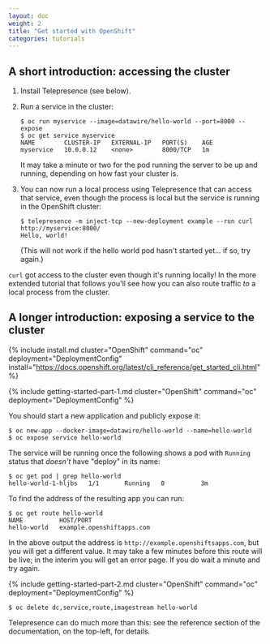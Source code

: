 ```yaml
---
layout: doc
weight: 2
title: "Get started with OpenShift"
categories: tutorials
---
```


<link rel="stylesheet" href="{{ "/css/mermaid.css" | prepend: site.baseurl }}">
<script src="{{ "/js/mermaid.min.js" | prepend: site.baseurl }}"></script>
<script>mermaid.initialize({
   startOnLoad: true,
   cloneCssStyles: false,
 });
</script>

## A short introduction: accessing the cluster

1. Install Telepresence (see below).
2. Run a service in the cluster:

   ```console
   $ oc run myservice --image=datawire/hello-world --port=8000 --expose
   $ oc get service myservice
   NAME        CLUSTER-IP   EXTERNAL-IP   PORT(S)    AGE
   myservice   10.0.0.12    <none>        8000/TCP   1m
   ```

   It may take a minute or two for the pod running the server to be up and running, depending on how fast your cluster is.
   
3. You can now run a local process using Telepresence that can access that service, even though the process is local but the service is running in the OpenShift cluster:

   ```console
   $ telepresence -m inject-tcp --new-deployment example --run curl http://myservice:8000/
   Hello, world!
   ```

   (This will not work if the hello world pod hasn't started yet... if so, try again.)

`curl` got access to the cluster even though it's running locally!
In the more extended tutorial that follows you'll see how you can also route traffic *to* a local process from the cluster.

## A longer introduction: exposing a service to the cluster

{% include install.md cluster="OpenShift" command="oc" deployment="DeploymentConfig" install="https://docs.openshift.org/latest/cli_reference/get_started_cli.html" %}

{% include getting-started-part-1.md cluster="OpenShift" command="oc" deployment="DeploymentConfig" %}

You should start a new application and publicly expose it:

```console
$ oc new-app --docker-image=datawire/hello-world --name=hello-world
$ oc expose service hello-world
```

The service will be running once the following shows a pod with `Running` status that *doesn't* have "deploy" in its name:

```console
$ oc get pod | grep hello-world
hello-world-1-hljbs   1/1       Running   0          3m
```

To find the address of the resulting app you can run:

```console
$ oc get route hello-world
NAME          HOST/PORT
hello-world   example.openshiftapps.com
```

In the above output the address is `http://example.openshiftsapps.com`, but you will get a different value.
It may take a few minutes before this route will be live; in the interim you will get an error page.
If you do wait a minute and try again.

{% include getting-started-part-2.md cluster="OpenShift" command="oc" deployment="DeploymentConfig" %}

```console
$ oc delete dc,service,route,imagestream hello-world
```

Telepresence can do much more than this: see the reference section of the documentation, on the top-left, for details.
